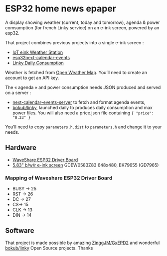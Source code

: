 # ESP32 home news epaper

A display showing weather (current, today and tomorrow), agenda & power comsumption (for french Linky service) on an e-ink screen, powered by an esp32.

That project combines previous projects into a single e-ink screen :

  * [IoT eink Weather Station](https://hackaday.io/project/171910-iot-eink-weather-station)
  * [esp32next-calendar-events](https://github.com/paulgreg/esp32-next-calendar-events)
  * [Linky Daily Consumption](https://hackaday.io/project/177065-linky-daily-consumption)


Weather is fetched from [Open Weather Map](https://openweathermap.org/). You’ll need to create an account to get an API key.

The « agenda » and power consumption needs JSON produced and served on a server :
- [next-calendar-events-server](https://github.com/paulgreg/next-calendar-events-server) to fetch and format agenda events,
- [bokub/linky](https://github.com/bokub/linky), launched daily to produces daily consumption and max power files. You will also need a price.json file containing `{ "price": "0.23" }` 

You’ll need to copy `parameters.h.dist` to `parameters.h` and change it to your needs.

## Hardware

  * [WaveShare ESP32 Driver Board](https://www.waveshare.com/product/e-paper-esp32-driver-board.htm)
  * [5.83" b/w/r e-ink screen](https://www.waveshare.com/5.83inch-e-paper-b.htm) GDEW0583Z83 648x480, EK79655 (GD7965)

### Mapping of Waveshare ESP32 Driver Board

  - BUSY -> 25
  - RST -> 26
  - DC -> 27
  - CS-> 15
  - CLK -> 13 
  - DIN -> 14

## Software

That project is made possible by amazing [ZinggJM/GxEPD2](https://github.com/ZinggJM/GxEPD2) and wonderful [bokub/linky](https://github.com/bokub/linky) Open Source projects. Thanks
